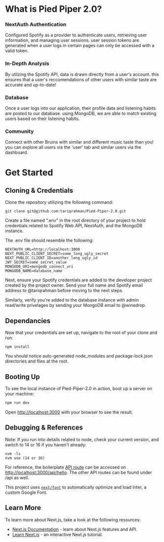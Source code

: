 
# What is Pied Piper 2.0?

### NextAuth Authentication

Configured Spotify as a provider to authenticate users, retrieving user information, and managing user sessions. user session tokens are generated when a user logs in certain pages can only be accessed with a valid token.

### In-Depth Analysis

By utilzing the Spotify API, data is drawn directly from a user's account. this ensures that a user's reccomendations of other users with similar taste are accurate and up-to-date!

### Database 

Once a user logs into our application, their profile data and listening habits are posted to our database. using MongoDB, we are able to match existing users based on their listening habits.

### Community

Connect with other Bruins with similar and different music taste than you! you can explore all users via the 'user' tab and similar users via the dashboard.

# Get Started

## Cloning & Credentials

Clone the repository utilizing the following command:

``` 
git clone git@github.com:tariqrahman/Pied-Piper-2.0.git 
``` 

Create a file named ".env" in the root directory of your project to hold credentials related to Spotify Web API, NextAuth, and the MongoDB instance.

The .env file should resemble the following:

```
NEXTAUTH_URL=http://localhost:3000
NEXT_PUBLIC_CLIENT_SECRET=some_long_ugly_secret
NEXT_PUBLIC_CLIENT_ID=another_long_ugly_id
JWT_SECRET=some_secret_value
MONGODB_URI=mongodb_connect_uri
MONGODB_NAME=database_name
```

Next, ensure your Spotify credentials are added to the developer project created by the project owner. Send your full name and Spotify email address to @tariqrahman before moving to the next steps.

Similarly, verify you're added to the database instance with admin read/write privelages by sending your MongoDB email to @winedrop.

## Dependancies

Now that your credentials are set up, navigate to the root of your clone and run:
```
npm install
```
You should notice auto-generated node_modules and package-lock.json directories and files at the root. 
## Booting Up

To see the local instance of Pied-Piper-2.0 in action, boot up a server on your machine:

```bash
npm run dev
```

Open [http://localhost:3000](http://localhost:3000) with your browser to see the result.

## Debugging & References

Note: If you run into details related to node, check your current version, and switch to 14 or 16 if you haven't already:
```
nvm -ls
nvm use (14 or 16)
```

For reference, the boilerplate [API route](https://nextjs.org/docs/api-routes/introduction) can be accessed on [http://localhost:3000/api/hello](http://localhost:3000/api/hello). The other API routes can be found under /api as well.

This project uses [`next/font`](https://nextjs.org/docs/basic-features/font-optimization) to automatically optimize and load Inter, a custom Google Font.

## Learn More

To learn more about Next.js, take a look at the following resources:

- [Next.js Documentation](https://nextjs.org/docs) - learn about Next.js features and API.
- [Learn Next.js](https://nextjs.org/learn) - an interactive Next.js tutorial.
